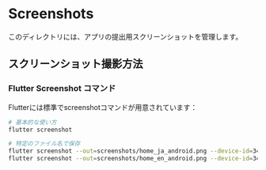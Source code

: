 # Screenshots

このディレクトリには、アプリの提出用スクリーンショットを管理します。

## スクリーンショット撮影方法

### Flutter Screenshot コマンド

Flutterには標準でscreenshotコマンドが用意されています：

```bash
# 基本的な使い方
flutter screenshot

# 特定のファイル名で保存
flutter screenshot --out=screenshots/home_ja_android.png --device-id=34081JEHN25329
flutter screenshot --out=screenshots/home_en_android.png --device-id=34081JEHN25329
